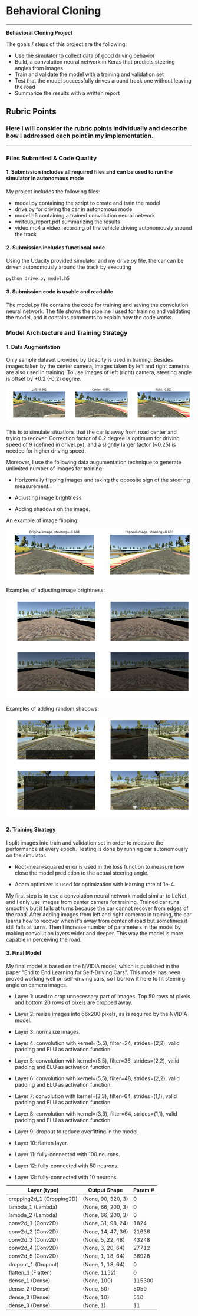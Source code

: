 # **Behavioral Cloning** 
---

**Behavioral Cloning Project**

The goals / steps of this project are the following:
* Use the simulator to collect data of good driving behavior
* Build, a convolution neural network in Keras that predicts steering angles from images
* Train and validate the model with a training and validation set
* Test that the model successfully drives around track one without leaving the road
* Summarize the results with a written report


[//]: # (Image References)

[image1]: ./img/multiple-camera.png "Images from Multiple Cameras"
[image2]: ./img/flipped-image.png "Flipped image"
[image3]: ./img/adjust-brightness.png "Adjusting brightness"
[image4]: ./img/add_shadow.png "Add shadow"

## Rubric Points
### Here I will consider the [rubric points](https://review.udacity.com/#!/rubrics/432/view) individually and describe how I addressed each point in my implementation.  

---
### Files Submitted & Code Quality

#### 1. Submission includes all required files and can be used to run the simulator in autonomous mode

My project includes the following files:
* model.py containing the script to create and train the model
* drive.py for driving the car in autonomous mode
* model.h5 containing a trained convolution neural network 
* writeup_report.pdf summarizing the results
* video.mp4 a video recording of the vehicle driving autonomously around the track

#### 2. Submission includes functional code
Using the Udacity provided simulator and my drive.py file, the car can be driven autonomously around the track by executing 
```sh
python drive.py model.h5

```

#### 3. Submission code is usable and readable

The model.py file contains the code for training and saving the convolution neural network. The file shows the pipeline I used for training and validating the model, and it contains comments to explain how the code works.

### Model Architecture and Training Strategy

#### 1. Data Augmentation

Only sample dataset provided by Udacity is used in training. Besides images taken by the center camera, images taken by left and right cameras are also used in training. To use images of left (right) camera, steering angle is offset by +0.2 (-0.2) degree. 

![alt text][image1]

This is to simulate situations that the car is away from road center and trying to recover. Correction factor of 0.2 degree is optimum for driving speed of 9 (defined in driver.py), and a slightly larger factor (~0.25) is needed for higher driving speed.

Moreover, I use the following data augumentation technique to generate unlimited number of images for training:

* Horizontally flipping images and taking the opposite sign of the steering measurement.

* Adjusting image brightness.

* Adding shadows on the image. 

An example of image flipping:

![alt text][image2]

Examples of adjusting image brightness:

![alt text][image3]

Examples of adding random shadows:

![alt text][image4]

#### 2. Training Strategy

I split images into train and validation set in order to measure the performance at every epoch. Testing is done by running car autonomously on the simulator.

* Root-mean-squared error is used in the loss function to measure how close the model prediction to the actual steering angle.

* Adam optimizer is used for optimization with learning rate of 1e-4. 

My first step is to use a convolution neural network model similar to LeNet and I only use images from center camera for training. Trained car runs smoothly but it fails at turns because the car cannot recover from edges of the road. After adding images from left and right cameras in training, the car learns how to recover when it's away from center of road but sometimes it still fails at turns. Then I increase number of parameters in the model by making convolution layers wider and deeper. This way the model is more capable in perceiving the road. 

#### 3. Final Model 

My final model is based on the NVIDIA model, which is published in the paper "End to End Learning for Self-Driving Cars". 
This model has been proved working well on self-driving cars, so I borrow it here to fit steering angle on camera images.

* Layer 1: used to crop unnecessary part of images. Top 50 rows of pixels and bottom 20 rows of pixels are cropped away.

* Layer 2: resize images into 66x200 pixels, as is required by the NVIDIA model. 

* Layer 3: normalize images.

* Layer 4: convolution with kernel=(5,5), filter=24, strides=(2,2), valid padding and ELU as activation function.

* Layer 5: convolution with kernel=(5,5), filter=36, strides=(2,2), valid padding and ELU as activation function.

* Layer 6: convolution with kernel=(5,5), filter=48, strides=(2,2), valid padding and ELU as activation function.

* Layer 7: convolution with kernel=(3,3), filter=64, strides=(1,1), valid padding and ELU as activation function.

* Layer 8: convolution with kernel=(3,3), filter=64, strides=(1,1), valid padding and ELU as activation function.

* Layer 9: dropout to reduce overfitting in the model.

* Layer 10: flatten layer.

* Layer 11: fully-connected with 100 neurons.

* Layer 12: fully-connected with 50 neurons.

* Layer 13: fully-connected with 10 neurons.


| Layer (type)                 | Output Shape              | Param #
| -----------------------------| --------------------------| -----------
| cropping2d_1 (Cropping2D)    | (None, 90, 320, 3)        | 0
| lambda_1 (Lambda)            | (None, 66, 200, 3)        | 0
| lambda_2 (Lambda)            | (None, 66, 200, 3)        | 0
| conv2d_1 (Conv2D)            | (None, 31, 98, 24)        | 1824
| conv2d_2 (Conv2D)            | (None, 14, 47, 36)        | 21636
| conv2d_3 (Conv2D)            | (None, 5, 22, 48)          | 43248
| conv2d_4 (Conv2D)            | (None, 3, 20, 64)          | 27712
| conv2d_5 (Conv2D)            | (None, 1, 18, 64)          | 36928
| dropout_1 (Dropout)          | (None, 1, 18, 64)              | 0
| flatten_1 (Flatten)          | (None, 1152)              | 0
| dense_1 (Dense)              | (None, 100)               | 115300
| dense_2 (Dense)              | (None, 50)                | 5050
| dense_3 (Dense)              | (None, 10)                 | 510
| dense_3 (Dense)              | (None, 1)                 | 11

